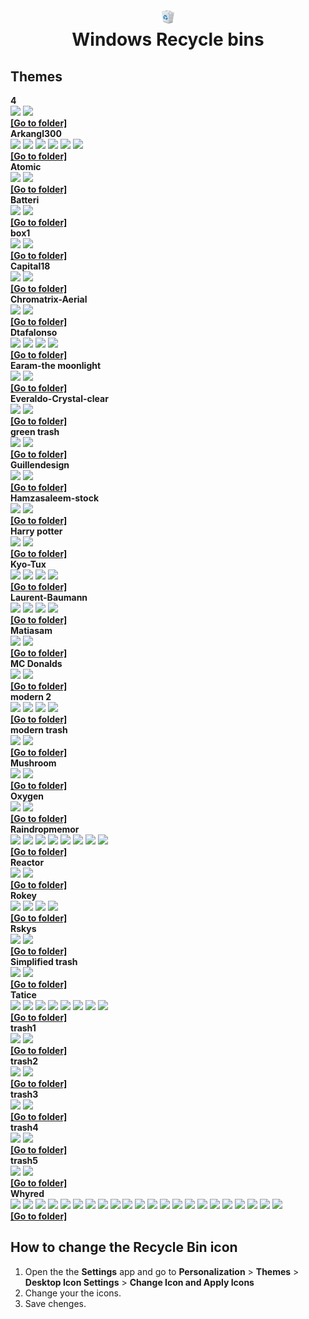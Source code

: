 <h1 align="center">
<img src="default-bin.png" width="5%"><br>
  Windows Recycle bins
</h1>

## Themes

<summary><b>4</b></summary>
<img src="themes/4/Mattahan-Ultrabuuf-Trash-Empty.512.ico" width="10%">
<img src="themes/4/Mattahan-Ultrabuuf-Trash-Full.512.ico" width="10%">
<br>
<b><a href="https://github.com/DELTADRON/RecyclebinsWin/tree/main/themes/4">[Go to folder]</a></b>

<summary><b>Arkangl300</b></summary>
<img src="themes/Arkangl300/Arkangl300-Trash-Trash-Black-Empty.512.ico" width="10%">
<img src="themes/Arkangl300/Arkangl300-Trash-Trash-Black-Full.512.ico" width="10%">

<img src="themes/Arkangl300/Arkangl300-Trash-Trash-White-Empty.512.ico" width="10%">
<img src="themes/Arkangl300/Arkangl300-Trash-Trash-White-Full.512.ico" width="10%">

<img src="themes/Arkangl300/Arkangl300-Trash-Trash-Wood-Empty.512.ico" width="10%">
<img src="themes/Arkangl300/Arkangl300-Trash-Trash-Wood-Full.512.ico" width="10%">
<br>
<b><a href="https://github.com/DELTADRON/RecyclebinsWin/tree/main/themes/Arkangl300">[Go to folder]</a></b>

<summary><b>Atomic</b></summary>
<img src="themes/Atomic/Iconshock-System-Replacement-Recycle-bin-empty.256.ico" width="10%">
<img src="themes/Atomic/Iconshock-System-Replacement-Recycle-bin-full.256.ico" width="10%">
<br>
<b><a href="https://github.com/DELTADRON/RecyclebinsWin/tree/main/themes/Atomic">[Go to folder]</a></b>

<summary><b>Batteri</b></summary>
<img src="themes/Batteri/Iconcubic-Soviet-Dock-Trash-empty.128.ico" width="10%">
<img src="themes/Batteri/Iconcubic-Soviet-Dock-Trash-full.128.ico" width="10%">
<br>
<b><a href="https://github.com/DELTADRON/RecyclebinsWin/tree/main/themes/Batteri">[Go to folder]</a></b>

<summary><b>box1</b></summary>
<img src="themes/box1/Tanitakawkaw-Simple-Cute-Trash-empty.256.ico" width="10%">
<img src="themes/box1/Tanitakawkaw-Simple-Cute-Trash-full.256.ico" width="10%">
<br>
<b><a href="https://github.com/DELTADRON/RecyclebinsWin/tree/main/themes/box1">[Go to folder]</a></b>

<summary><b>Capital18</b></summary>
<img src="themes/Capital18/Capital18-Capital-Suite-Misc-Recycle-Bin.128.ico" width="10%">
<img src="themes/Capital18/Capital18-Capital-Suite-Misc-Recycle-Bin-2.128.ico" width="10%">
<br>
<b><a href="https://github.com/DELTADRON/RecyclebinsWin/tree/main/themes/Capital18">[Go to folder]</a></b>

<summary><b>Chromatrix-Aerial</b></summary>
<img src="themes/Chromatrix-Aerial/Chromatix-Aerial-Trash-empty.256.ico" width="10%">
<img src="themes/Chromatrix-Aerial/Chromatix-Aerial-Trash-full.256.ico" width="10%">
<br>
<b><a href="https://github.com/DELTADRON/RecyclebinsWin/tree/main/themes/Chromatrix-Aerial">[Go to folder]</a></b>

<summary><b>Dtafalonso</b></summary>
<img src="themes/Dtafalonso/Dtafalonso-Ios8-Trash-Empty.512.ico" width="10%">
<img src="themes/Dtafalonso/Dtafalonso-Ios8-Trash-Full.512.ico" width="10%">

<img src="themes/Dtafalonso/Dtafalonso-Yosemite-Flat-Trash-Empty.512.ico" width="10%">
<img src="themes/Dtafalonso/Dtafalonso-Yosemite-Flat-Trash-Full.512.ico" width="10%">
<br>
<b><a href="https://github.com/DELTADRON/RecyclebinsWin/tree/main/themes/Dtafalonso">[Go to folder]</a></b>

<summary><b>Earam-the moonlight</b></summary>
<img src="themes/Earam-the moonlight/Earam-The-Moonlight-Recycle-bin.128.ico" width="10%">
<img src="themes/Earam-the moonlight/Earam-The-Moonlight-Recycle-bin-2.128.ico" width="10%">
<br>
<b><a href="https://github.com/DELTADRON/RecyclebinsWin/tree/main/themes/Earam-the moonlight">[Go to folder]</a></b>

<summary><b>Everaldo-Crystal-clear</b></summary>
<img src="themes/Everaldo-Crystal-clear/Everaldo-Crystal-Clear-Filesystem-trash-empty.128.ico" width="10%">
<img src="themes/Everaldo-Crystal-clear/Everaldo-Crystal-Clear-Filesystem-trash-full.128.ico" width="10%">
<br>
<b><a href="https://github.com/DELTADRON/RecyclebinsWin/tree/main/themes/Everaldo-Crystal-clear">[Go to folder]</a></b>

<summary><b>green trash</b></summary>
<img src="themes/green trash/Cornmanthe3rd-Plex-System-recycling-bin-empty.512.ico" width="10%">
<img src="themes/green trash/Cornmanthe3rd-Plex-System-recycling-bin-full.512.ico" width="10%">
<br>
<b><a href="https://github.com/DELTADRON/RecyclebinsWin/tree/main/themes/green trash">[Go to folder]</a></b>

<summary><b>Guillendesign</b></summary>
<img src="themes/Guillendesign/Guillendesign-Variations-1-Trash-empty-2.256.ico" width="10%">
<img src="themes/Guillendesign/Guillendesign-Variations-1-Trash-full-2.256.ico" width="10%">
<br>
<b><a href="https://github.com/DELTADRON/RecyclebinsWin/tree/main/themes/Guillendesign">[Go to folder]</a></b>

<summary><b>Hamzasaleem-stock</b></summary>
<img src="themes/Hamzasaleem-stock/Hamzasaleem-Stock-Trash.512.ico" width="10%">
<img src="themes/Hamzasaleem-stock/Hamzasaleem-Stock-Trash-Full.512.ico" width="10%">
<br>
<b><a href="https://github.com/DELTADRON/RecyclebinsWin/tree/main/themes/Hamzasaleem-stock">[Go to folder]</a></b>

<summary><b>Harry potter</b></summary>
<img src="themes/Harry potter/Artua-Harry-Potter-Trash-empty.256.ico" width="10%">
<img src="themes/Harry potter/Artua-Harry-Potter-Trash-full.256.ico" width="10%">
<br>
<b><a href="https://github.com/DELTADRON/RecyclebinsWin/tree/main/themes/Harry potter/">[Go to folder]</a></b>

<summary><b>Kyo-Tux</b></summary>
<img src="themes/Kyo-Tux/Kyo-Tux-Aeon-System-Recyclebin-Empty.256.ico" width="10%">
<img src="themes/Kyo-Tux/Kyo-Tux-Aeon-System-Recyclebin-Full.256.ico" width="10%">

<img src="themes/Kyo-Tux/Kyo-Tux-Phuzion-System-Recycle-Bin.256.ico" width="10%">
<img src="themes/Kyo-Tux/Kyo-Tux-Phuzion-System-Recycle-Bin-2.256.ico" width="10%">
<br>
<b><a href="https://github.com/DELTADRON/RecyclebinsWin/tree/main/themes/Kyo-Tux">[Go to folder]</a></b>

<summary><b>Laurent-Baumann</b></summary>
<img src="themes/Laurent-Baumann/Laurent-Baumann-Creme-Trash-empty.128.ico" width="10%">
<img src="themes/Laurent-Baumann/Laurent-Baumann-Creme-Trash-full.128.ico" width="10%">

<img src="themes/Laurent-Baumann/Laurent-Baumann-Neige-Trash-empty.128.ico" width="10%">
<img src="themes/Laurent-Baumann/Laurent-Baumann-Neige-Trash-full.128.ico" width="10%">
<br>
<b><a href="https://github.com/DELTADRON/RecyclebinsWin/tree/main/themes/Laurent-Baumann">[Go to folder]</a></b>

<summary><b>Matiasam</b></summary>
<img src="themes/Matiasam/Matiasam-Ios7-Style-Trash.512.ico" width="10%">
<img src="themes/Matiasam/Matiasam-Ios7-Style-Trash-2.512.ico" width="10%">
<br>
<b><a href="https://github.com/DELTADRON/RecyclebinsWin/tree/main/themes/Matiasam">[Go to folder]</a></b>

<summary><b>MC Donalds</b></summary>
<img src="themes/MC Donalds/french-fries-empty.ico" width="10%">
<img src="themes/MC Donalds/french-fries-empty.ico" width="10%">
<br>
<b><a href="https://github.com/DELTADRON/RecyclebinsWin/tree/main/themes/MC Donalds">[Go to folder]</a></b>

<summary><b>modern 2</b></summary>
<img src="themes/modern 2/Double-J-Design-Sketchy-Bin-empty.128.ico" width="10%">
<img src="themes/modern 2/Double-J-Design-Sketchy-Bin-full.128.ico" width="10%">

<img src="themes/modern 2/Double-J-Design-Sketchy-Scribble-bin-empty.128.ico" width="10%">
<img src="themes/modern 2/Double-J-Design-Sketchy-Scribble-bin-full.128.ico" width="10%">
<br>
<b><a href="https://github.com/DELTADRON/RecyclebinsWin/tree/main/themes/modern 2">[Go to folder]</a></b>

<summary><b>modern trash</b></summary>
<img src="themes/modern trash/Benjigarner-Summer-Collection-Hardware-Trash-empty.256.ico" width="10%">
<img src="themes/modern trash/Benjigarner-Summer-Collection-Hardware-Trash-full.256.ico" width="10%">
<br>
<b><a href="https://github.com/DELTADRON/RecyclebinsWin/tree/main/themes/modern trash">[Go to folder]</a></b>

<summary><b>Mushroom</b></summary>
<img src="themes/Mushroom/Jommans-Mushroom-Recycle-Empty.256.ico" width="10%">
<img src="themes/Mushroom/Jommans-Mushroom-Recycle-Full.256.ico" width="10%">
<br>
<b><a href="https://github.com/DELTADRON/RecyclebinsWin/tree/main/themes/Mushroom">[Go to folder]</a></b>

<summary><b>Oxygen</b></summary>
<img src="themes/Oxygen/Oxygen-Icons.org-Oxygen-Places-user-trash.256.ico" width="10%">
<img src="themes/Oxygen/Oxygen-Icons.org-Oxygen-Status-user-trash-full.256.ico" width="10%">
<br>
<b><a href="https://github.com/DELTADRON/RecyclebinsWin/tree/main/themes/Oxygen">[Go to folder]</a></b>

<summary><b>Raindropmemor</b></summary>
<img src="themes/Raindropmemor/Raindropmemory-Down-To-Earth-Recycle-1-1.512.ico" width="10%">
<img src="themes/Raindropmemor/Raindropmemory-Down-To-Earth-Recycle-1-2.512.ico" width="10%">

<img src="themes/Raindropmemor/Raindropmemory-Down-To-Earth-Recycle-2-1.512.ico" width="10%">
<img src="themes/Raindropmemor/Raindropmemory-Down-To-Earth-Recycle-2-2.512.ico" width="10%">

<img src="themes/Raindropmemor/Raindropmemory-Down-To-Earth-Recycle-3-1.512.ico" width="10%">
<img src="themes/Raindropmemor/Raindropmemory-Down-To-Earth-Recycle-3-2.512.ico" width="10%">

<img src="themes/Raindropmemor/Raindropmemory-Down-To-Earth-Recycle-4-1.512.ico" width="10%">
<img src="themes/Raindropmemor/Raindropmemory-Down-To-Earth-Recycle-4-2.512.ico" width="10%">
<br>
<b><a href="https://github.com/DELTADRON/RecyclebinsWin/tree/main/themes/Raindropmemor">[Go to folder]</a></b>

<summary><b>Reactor</b></summary>
<img src="themes/Reactor/Jommans-Ironman-Style-Trash.256.ico" width="10%">
<img src="themes/Reactor/Jommans-Ironman-Style-Trash-Full.256.ico" width="10%">
<br>
<b><a href="https://github.com/DELTADRON/RecyclebinsWin/tree/main/themes/Reactor">[Go to folder]</a></b>

<summary><b>Rokey</b></summary>
<img src="themes/Rokey/Rokey-Eicodesign-Recycle-bin-blue.128.ico" width="10%">
<img src="themes/Rokey/Rokey-Eicodesign-Recycle-bin-full.128.ico" width="10%">

<img src="themes/Rokey/Rokey-Smooth-Metal-Recycle-bin-empty.128.ico" width="10%">
<img src="themes/Rokey/Rokey-Smooth-Metal-Recycle-bin-full.128.ico" width="10%">
<br>
<b><a href="https://github.com/DELTADRON/RecyclebinsWin/tree/main/themes/Rokey">[Go to folder]</a></b>

<summary><b>Rskys</b></summary>
<img src="themes/Rskys/Rskys-Windows-Business-Recycle-Empty.128.ico" width="10%">
<img src="themes/Rskys/Rskys-Windows-Business-Recycle-Full.128.ico" width="10%">
<br>
<b><a href="https://github.com/DELTADRON/RecyclebinsWin/tree/main/themes/Rskys">[Go to folder]</a></b>

<summary><b>Simplified trash</b></summary>
<img src="themes/Simplified trash/Appicns-Simplified-App-Appicns-Trash-Empty.512.ico" width="10%">
<img src="themes/Simplified trash/Appicns-Simplified-App-Appicns-Trash-Full.512.ico" width="10%">
<br>
<b><a href="https://github.com/DELTADRON/RecyclebinsWin/tree/main/themes/Simplified trash/">[Go to folder]</a></b>

<summary><b>Tatice</b></summary>
<img src="themes/Tatice/Tatice-Just-Bins-Bin-black-full.256.ico" width="10%">
<img src="themes/Tatice/Tatice-Just-Bins-Bin-black.256.ico" width="10%">

<img src="themes/Tatice/Tatice-Just-Bins-Bin-blue-full.256.ico" width="10%">
<img src="themes/Tatice/Tatice-Just-Bins-Bin-blue.256.ico" width="10%">

<img src="themes/Tatice/Tatice-Just-Bins-Bin-red-full.256.ico" width="10%">
<img src="themes/Tatice/Tatice-Just-Bins-Bin-red.256.ico" width="10%">

<img src="themes/Tatice/Tatice-Just-Bins-Bin-white-full.256.ico" width="10%">
<img src="themes/Tatice/Tatice-Just-Bins-Bin-white.256.ico" width="10%">
<br>
<b><a href="https://github.com/DELTADRON/RecyclebinsWin/tree/main/themes/Tatice">[Go to folder]</a></b>

<summary><b>trash1</b></summary>
<img src="themes/trash1/Ramotion-Custom-Mac-Os-Trash.512.ico" width="10%">
<img src="themes/trash1/Ramotion-Custom-Mac-Os-Trash-empty.512.ico" width="10%">
<br>
<b><a href="https://github.com/DELTADRON/RecyclebinsWin/tree/main/themes/trash1">[Go to folder]</a></b>

<summary><b>trash2</b></summary>
<img src="themes/trash2/Saki-NuoveXT-2-Trash-empty.128.ico" width="10%">
<img src="themes/trash2/Saki-NuoveXT-2-Trash-full.128.ico" width="10%">
<br>
<b><a href="https://github.com/DELTADRON/RecyclebinsWin/tree/main/themes/trash2">[Go to folder]</a></b>

<summary><b>trash3</b></summary>
<img src="themes/trash3/Wwalczyszyn-Iwindows-Recycle-Bin.512.ico" width="10%">
<img src="themes/trash3/Wwalczyszyn-Iwindows-Recycle-Bin-Full.512.ico" width="10%">
<br>
<b><a href="https://github.com/DELTADRON/RecyclebinsWin/tree/main/themes/trash3">[Go to folder]</a></b>

<summary><b>trash4</b></summary>
<img src="themes/trash4/Yellowicon-Flat-Empty-Trash.256.ico" width="10%">
<img src="themes/trash4/Yellowicon-Flat-Full-Trash.256.ico" width="10%">
<br>
<b><a href="https://github.com/DELTADRON/RecyclebinsWin/tree/main/themes/trash4">[Go to folder]</a></b>

<summary><b>trash5</b></summary>
<img src="themes/trash5/Zakar-Shining-Z-Trash-Evolution-SZ.128.ico" width="10%">
<img src="themes/trash5/Zakar-Shining-Z-Trash-full-Evolution-SZ.128.ico" width="10%">
<br>
<b><a href="https://github.com/DELTADRON/RecyclebinsWin/tree/main/themes/trash5">[Go to folder]</a></b>

<summary><b>Whyred</b></summary>
<img src="themes/Whyred/Whyred-Dsquared-Bin-Trash-aqua-empty.128.ico" width="10%">
<img src="themes/Whyred/Whyred-Dsquared-Bin-Trash-aqua-full.128.ico" width="10%">

<img src="themes/Whyred/Whyred-Dsquared-Bin-Trash-green-empty.128.ico" width="10%">
<img src="themes/Whyred/Whyred-Dsquared-Bin-Trash-green-full.128.ico" width="10%">

<img src="themes/Whyred/Whyred-Dsquared-Bin-Trash-pink-empty.128.ico" width="10%">
<img src="themes/Whyred/Whyred-Dsquared-Bin-Trash-pink-full.128.ico" width="10%">

<img src="themes/Whyred/Whyred-Dsquared-Bin-Trash-red-empty.128.ico" width="10%">
<img src="themes/Whyred/Whyred-Dsquared-Bin-Trash-red-full.128.ico" width="10%">

<img src="themes/Whyred/Whyred-Dsquared-Bin-Trash-yellow-empty.128.ico" width="10%">
<img src="themes/Whyred/Whyred-Dsquared-Bin-Trash-yellow-full.128.ico" width="10%">

<img src="themes/Whyred/Whyred-Dsquared-Trash-Aqua-trash-empty.128.ico" width="10%">
<img src="themes/Whyred/Whyred-Dsquared-Trash-Aqua-trash-full.128.ico" width="10%">

<img src="themes/Whyred/Whyred-Dsquared-Trash-Blue-trash-empty.128.ico" width="10%">
<img src="themes/Whyred/Whyred-Dsquared-Trash-Blue-trash-full.128.ico" width="10%">

<img src="themes/Whyred/Whyred-Dsquared-Trash-Green-trash-empty.128.ico" width="10%">
<img src="themes/Whyred/Whyred-Dsquared-Trash-Green-trash-full.128.ico" width="10%">

<img src="themes/Whyred/Whyred-Dsquared-Trash-Grey-trash-empty.128.ico" width="10%">
<img src="themes/Whyred/Whyred-Dsquared-Trash-Grey-trash-full.128.ico" width="10%">

<img src="themes/Whyred/Whyred-Dsquared-Trash-Milk-trash-empty.128.ico" width="10%">
<img src="themes/Whyred/Whyred-Dsquared-Trash-Milk-trash-full.128.ico" width="10%">

<img src="themes/Whyred/Whyred-Dsquared-Trash-Pink-trash-empty.128.ico" width="10%">
<img src="themes/Whyred/Whyred-Dsquared-Trash-Pink-trash-full.128.ico" width="10%">
<br>
<b><a href="https://github.com/DELTADRON/RecyclebinsWin/tree/main/themes/Whyred">[Go to folder]</a></b>

## How to change the Recycle Bin icon
1. Open the the **Settings** app and go to **Personalization** > **Themes** > **Desktop Icon Settings** > **Change Icon and Apply Icons**
2. Change your the icons.
3. Save chenges.






